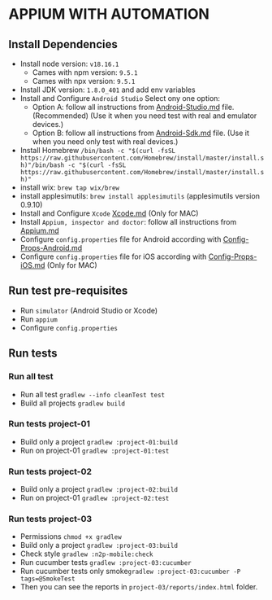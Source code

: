# APPIUM WITH AUTOMATION

## Install Dependencies

* Install node version: ```v18.16.1```
  * Cames with npm version: ```9.5.1```
  * Cames with npx version: ```9.5.1```
* Install JDK version: ```1.8.0_401``` and add env variables
* Install and Configure ```Android Studio```
Select ony one option:
  - Option A: follow all instructions from [Android-Studio.md](./documentation/README-DEPLOY-01A-Android-Studio.md) file. (Recommended) (Use it when you need test with real and emulator devices.)
  - Option B: follow all instructions from [Android-Sdk.md](./documentation/README-DEPLOY-01B-Android-Sdk.md) file. (Use it when you need only test with real devices.)
* Install Homebrew ```/bin/bash -c "$(curl -fsSL https://raw.githubusercontent.com/Homebrew/install/master/install.sh)"/bin/bash -c "$(curl -fsSL https://raw.githubusercontent.com/Homebrew/install/master/install.sh)"```
* install wix: ```brew tap wix/brew```
* install applesimutils: ```brew install applesimutils``` (applesimutils version 0.9.10)
* Install and Configure ```Xcode``` [Xcode.md](./documentation/README-DEPLOY-04-Xcode.md) (Only for MAC)
* Install ```Appium, inspector and doctor```: follow all instructions from [Appium.md](./README-DEPLOY-02-Appium.md)
* Configure ```config.properties``` file for Android according with [Config-Props-Android.md](./documentation/README-DEPLOY-03-Config-Props-Android.md)
* Configure ```config.properties``` file for iOS according with [Config-Props-iOS.md](./documentation/README-DEPLOY-05-Config-Props-iOS.md) (Only for MAC)

## Run test pre-requisites

* Run ```simulator``` (Android Studio or Xcode)
* Run ```appium```
* Configure ```config.properties```

## Run tests

### Run all test
* Run all test ```gradlew --info cleanTest test```
* Build all projects ```gradlew build```

### Run tests project-01
* Build only a project ```gradlew :project-01:build```
* Run on project-01 ```gradlew :project-01:test```

### Run tests project-02
* Build only a project ```gradlew :project-02:build```
* Run on project-01 ```gradlew :project-02:test```

### Run tests project-03
* Permissions ```chmod +x gradlew```
* Build only a project ```gradlew :project-03:build```
* Check style ```gradlew :n2p-mobile:check```
* Run cucumber tests  ```gradlew :project-03:cucumber```
* Run cucumber tests only smoke```gradlew :project-03:cucumber -P tags=@SmokeTest```
* Then you can see the reports in ```project-03/reports/index.html``` folder.
